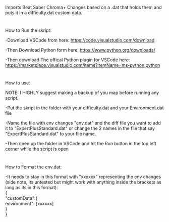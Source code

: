 
Imports Beat Saber Chroma+ Changes based on a .dat that holds them and puts it in a difficulty.dat custom data.

 #

How to Run the skript:

-Download VSCode from here: https://code.visualstudio.com/download  

-Then Download Python form here: https://www.python.org/downloads/  

-Then download The offical Python plugin for VSCode here: https://marketplace.visualstudio.com/items?itemName=ms-python.python

# 

How to use:

NOTE: I HIGHLY suggest making a backup of you map before running any script.  

-Put the skript in the folder with your difficulty.dat and your Environment.dat file  

-Name the file with env changes "env.dat" and the diff file you want to add it to "ExpertPlusStandard.dat" or change the 2 names in the file that say "ExpertPlusStandard.dat" to your file name.  

-Then open up the folder in VSCode and hit the Run button in the top left corner while the script is open 

# 

How to Format the env.dat:

-It needs to stay in this format with "xxxxxx" representing the env changes (side note, its untested but might work with anything inside the brackets as long as its in this format):   
{   
    "customData":{   
             environment": [xxxxxx]   
     }   
}
